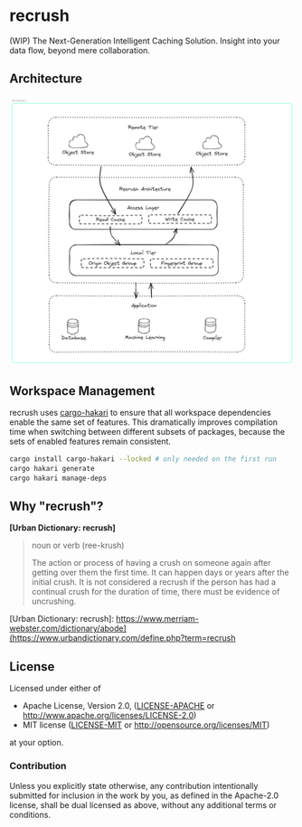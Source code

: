 # recrush

(WIP) The Next-Generation Intelligent Caching Solution. Insight into your data flow, beyond mere collaboration.

## Architecture

![recrush architecture](./docs/assets/img/recrush-architecture.png)

## Workspace Management

recrush uses [cargo-hakari](https://crates.io/crates/cargo-hakari) to ensure that all workspace dependencies enable the same set of features. This dramatically improves compilation time when switching between different subsets of packages, because the sets of enabled features remain consistent.

```bash
cargo install cargo-hakari --locked # only needed on the first run
cargo hakari generate
cargo hakari manage-deps
```

## Why "recrush"?

**[Urban Dictionary: recrush]**

> noun or verb (ree-krush)
>
> The action or process of having a crush on someone again after getting over them the first time.
> It can happen days or years after the initial crush.
> It is not considered a recrush if the person has had a continual crush for the duration of time, there must be evidence of uncrushing. 

[Urban Dictionary: recrush]: https://www.merriam-webster.com/dictionary/abode](https://www.urbandictionary.com/define.php?term=recrush

## License

Licensed under either of

- Apache License, Version 2.0, ([LICENSE-APACHE](LICENSE-APACHE) or <http://www.apache.org/licenses/LICENSE-2.0>)
- MIT license ([LICENSE-MIT](LICENSE-MIT) or <http://opensource.org/licenses/MIT>)

at your option.

### Contribution

Unless you explicitly state otherwise, any contribution intentionally submitted for inclusion in the work by you, as defined in the Apache-2.0 license, shall be dual licensed as above, without any additional terms or conditions.